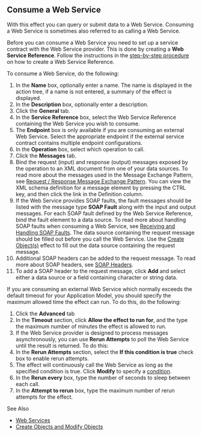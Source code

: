## Consume a Web Service

With this effect you can query or submit data to a Web Service. Consuming a Web Service is sometimes also referred to as calling a Web Service.

Before you can consume a Web Service you need to set up a service contract with the Web Service provider. This is done by creating a **Web Service Reference**. Follow the instructions in the [step-by-step procedure](../../../web-services/web-service-references.md "Web Service References") on how to create a Web Service Reference.

To consume a Web Service, do the following:

 1.  In the **Name** box, optionally enter a name. The name is displayed in the action tree, if a name is not entered, a summary of the effect is displayed.
2.  In the **Description** box, optionally enter a description.
3.  Click the **General** tab.
4.  In the **Service Reference** box, select the Web Service Reference containing the Web Service you wish to consume.
5.  The **Endpoint** box is only available if you are consuming an external Web Service. Select the appropriate endpoint if the external service contract contains multiple endpoint configurations.
6.  In the **Operation** box, select which operation to call.
7.  Click the **Messages** tab.
8.  Bind the request (input) and response (output) messages exposed by the operation to an XML document from one of your data sources. To read more about the messages used in the Message Exchange Pattern, see [Request / Response Message Exchange Pattern](../../../../guidelines-and-best-practices/web-service-guidelines/request--response-message-exchange-pattern.md "Request / Response Message Exchange Pattern"). You can view the XML schema definition for a message element by pressing the CTRL key, and then click the link in the Definition column.
9.  If the Web Service provides SOAP faults, the fault messages should be listed with the message type **SOAP Fault** along with the input and output messages. For each SOAP fault defined by the Web Service Reference, bind the fault element to a data source. To read more about handling SOAP faults when consuming a Web Service, see [Receiving and Handling SOAP Faults](../../../web-services/soap-faults.md "Receiving and Handling SOAP Faults"). The data source containing the request message should be filled out before you call the Web Service. Use the [Create Object(s)](create-objects-and-modify-objects.md "Create Objects and Modify Objects") effect to fill out the data source containing the request message.
10.  Additional SOAP headers can be added to the request message. To read more about SOAP headers, see [SOAP Headers](../../../web-services/create-a-web-service.md "SOAP Headers").
11.  To add a SOAP header to the request message, click **Add** and select either a data source or a field containing character or string data. 

If you are consuming an external Web Service which normally exceeds the default timeout for your Application Model, you should specify the maximum allowed time the effect can run. To do this, do the following:

 1.  Click the **Advanced** tab
2.  In the **Timeout** section, click **Allow the effect to run for**, and the type the maximum number of minutes the effect is allowed to run.
3.  If the Web Service provider is designed to process messages asynchronously, you can use **Rerun Attempts** to poll the Web Service until the result is returned. To do this:
4.  In the **Rerun Attempts** section, select the **If this condition is true** check box to enable rerun attempts.
5.  The effect will continuously call the Web Service as long as the specified condition is true. Click **Modify** to specify a [condition](../../../common-concepts/conditions.md "Conditions").
6.  In the **Rerun every** box, type the number of seconds to sleep between each call.
7.  In the **Attempt to rerun** box, type the maximum number of rerun attempts for the effect. 

See Also

*   [Web Services](../../../web-services.md)
*   [Create Objects and Modify Objects](create-objects-and-modify-objects.md)